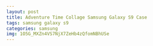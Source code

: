 ```yaml
---
layout: post
title: Adventure Time Collage Samsung Galaxy S9 Case
tags: samsung galaxy s9
categories: samsung
img: 1O5G_MXZn4VS7NjX7ZeHb4zQfomNBhUSe
---
```

